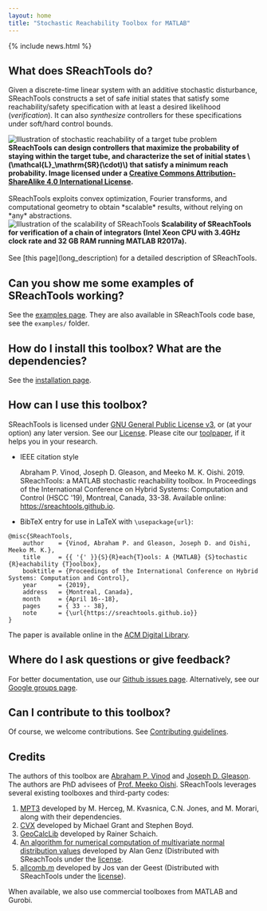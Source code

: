 ```yaml
---
layout: home
title: "Stochastic Reachability Toolbox for MATLAB"
---
```


{% include news.html %}


## What does SReachTools do? 

Given a discrete-time linear system with an additive stochastic disturbance,
SReachTools constructs a set of safe initial states that satisfy some
reachability/safety specification with at least a desired likelihood
(*verification*). It can also *synthesize* controllers for these specifications
under soft/hard control bounds. 

<div class="desc-figure">
    <img src="https://sreachtools.github.io/assets/stochTubeCartoon.png"
    alt="Illustration of stochastic reachability of a target tube problem"/>
    <b>SReachTools can design controllers that maximize the probability of
    staying within the target tube, and characterize the set of initial states
    \(\mathcal{L}_\mathrm{SR}(\cdot)\) that satisfy a minimum reach
    probability. Image licensed under a <a rel="license"
    href="http://creativecommons.org/licenses/by-sa/4.0/">Creative Commons
    Attribution-ShareAlike 4.0 International License</a>.</b>
</div>
<br>
SReachTools exploits convex optimization, Fourier transforms, and computational
geometry to obtain *scalable* results, without relying on *any* abstractions. 
<div class="desc-figure">
    <img src="https://sreachtools.github.io/assets/scalability.png" alt="Illustration
    of the scalability of SReachTools"/>
    <b>Scalability of SReachTools for verification of a chain of integrators
    (Intel Xeon CPU with 3.4GHz clock rate and 32 GB RAM running MATLAB
    R2017a).</b>
</div>
<br>
See [this page](long_description) for a detailed description of SReachTools.

## Can you show me some examples of SReachTools working? 

See the [examples page](/examples). They
are also available in SReachTools code base, see the `examples/` folder. 

## How do I install this toolbox? What are the dependencies?

See the [installation page](/installation). 

## How can I use this toolbox?

SReachTools is licensed under [GNU General Public License
v3](https://www.gnu.org/licenses/), or (at your option) any later version.  See
our [License](license/).  Please cite our
[toolpaper](https://github.com/sreachtools/SReachTools/raw/master/SReachTools.pdf),
if it helps you in your research. 
- IEEE citation style

    Abraham P. Vinod, Joseph D. Gleason, and Meeko M. K. Oishi. 2019.
    SReachTools: a MATLAB stochastic reachability toolbox. In Proceedings of the
    International Conference on Hybrid Systems: Computation and Control
    (HSCC '19), Montreal, Canada, 33-38. Available online:
    https://sreachtools.github.io.

- BibTeX entry for use in LaTeX with `\usepackage{url}`: 
```
@misc{SReachTools,
    author    = {Vinod, Abraham P. and Gleason, Joseph D. and Oishi, Meeko M. K.},
    title     = {{ '{' }}{S}{R}each{T}ools: A {MATLAB} {S}tochastic {R}eachability {T}oolbox},
    booktitle = {Proceedings of the International Conference on Hybrid Systems: Computation and Control},
    year      = {2019},
    address   = {Montreal, Canada},
    month     = {April 16--18},
    pages     = { 33 -- 38},
    note      = {\url{https://sreachtools.github.io}}
}
```
The paper is available online in the [ACM Digital Library](https://dl.acm.org/citation.cfm?id=3311809).

## Where do I ask questions or give feedback? 

For better documentation, use our [Github issues
page](https://github.com/sreachtools/SReachTools/issues).  Alternatively, see
our [Google groups page](https://groups.google.com/d/forum/sreachtools).


## Can I contribute to this toolbox?

Of course, we welcome contributions. See [Contributing guidelines](contributing/). 

## Credits

The authors of this toolbox are [Abraham P. Vinod](https://abyvinod.github.io/)
and [Joseph D.  Gleason](https://www.linkedin.com/in/joseph-d-gleason/). The authors are PhD
advisees of [Prof. Meeko Oishi](http://www.unm.edu/~oishi/).  SReachTools
leverages several existing toolboxes and third-party codes:
1. [MPT3](https://www.mpt3.org/) developed by M. Herceg, M. Kvasnica, C.N.
   Jones, and M. Morari, along with their dependencies.
2. [CVX](http://cvxr.com/cvx/) developed by Michael Grant and Stephen Boyd.
3. [GeoCalcLib](http://worc4021.github.io/GeoCalcLib/) developed by Rainer
   Schaich.
4. [An algorithm for numerical computation of multivariate normal distribution values](http://www.math.wsu.edu/faculty/genz/software/matlab/qscmvnv.m) developed by Alan Genz (Distributed with SReachTools under the [license](docs/src/helperFunctions/qscmvnv/).
5. [allcomb.m](https://www.mathworks.com/matlabcentral/fileexchange/10064-allcomb-varargin)
developed by Jos van der Geest (Distributed with SReachTools under the [license](docs/src/helperFunctions/allcomb/#license)).

When available, we also use commercial toolboxes from MATLAB and Gurobi.
